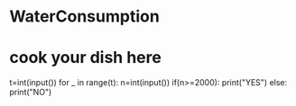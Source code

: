 # WaterConsumption
# cook your dish here
t=int(input())
for _ in range(t):
    n=int(input())
    if(n>=2000):
        print("YES")
    else:
        print("NO")
        
